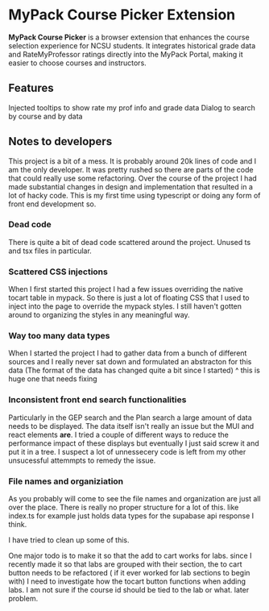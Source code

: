 # MyPack Course Picker Extension

**MyPack Course Picker** is a browser extension that enhances the course selection experience for NCSU students. It integrates historical grade data and RateMyProfessor ratings directly into the MyPack Portal, making it easier to choose courses and instructors.

## Features
Injected tooltips to show rate my prof info and grade data
Dialog to search by course and by data



## Notes to developers 
This project is a bit of a mess. It is probably around 20k lines of code and I am the only developer. It was pretty rushed so there are parts of the code that could really use some refactoring.
Over the course of the project I had made substantial changes in design and implementation that resulted in a lot of hacky code. This is my first time using typescript or doing any form of front end development so.

### Dead code
There is quite a bit of dead code scattered around the project. Unused ts and tsx files in particular. 


### Scattered CSS injections
When I first started this project I had a few issues overriding the native tocart table in mypack. So there is just a lot of floating CSS that I used to inject into the page to override the mypack styles.
I still haven't gotten around to organizing the styles in any meaningful way. 

### Way too many data types
When I started the project I had to gather data from a bunch of different sources and I really never sat down and formulated an abstracton for this data (The format of the data has changed quite a bit since I started)
^ this is huge one that needs fixing 

### Inconsistent front end search functionalities
Particularly in the GEP search and the Plan search a large amount of data needs to be displayed. The data itself isn't really an issue but the MUI and react elements **are**. I tried a couple of different ways to reduce the performance impact of these displays but eventually I just said screw it and put it in a tree. I suspect a lot of unnessecery code is left from my other unsucessful attemmpts to remedy the issue.

### File names and organiziation
As you probably will come to see the file names and organization are just all over the place. There is really no proper structure for a lot of this. like index.ts for example just holds data types for the supabase api response I think.

I have tried to clean up some of this.

One major todo is to make it so that the add to cart works for labs. since I recently made it so that labs are grouped with their section, the to cart button needs to be refactored ( if it ever worked for lab sections to begin with)
I need to investigate how the tocart button functions when adding labs. I am not sure if the course id should be tied to the lab or what. later problem.